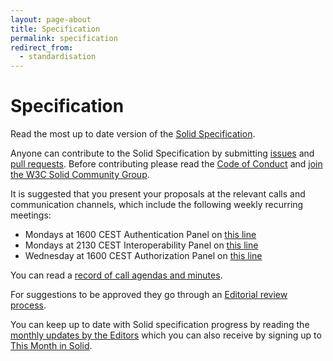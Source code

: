 ```yaml
---
layout: page-about
title: Specification
permalink: specification
redirect_from:
  - standardisation
---
```


# Specification

Read the most up to date version of the [Solid Specification](https://solid.github.io/specification/).

Anyone can contribute to the Solid Specification by submitting [issues](https://github.com/solid/specification/issues) and [pull requests](https://github.com/solid/specification/pulls). Before contributing please read the [Code of Conduct](https://github.com/solid/process/blob/master/code-of-conduct.md) and [join the W3C Solid Community Group](https://www.w3.org/community/solid/). 

It is suggested that you present your proposals at the relevant calls and communication channels, which include the following weekly recurring meetings: 
* Mondays at 1600 CEST Authentication Panel on [this line](https://inrupt.my.webex.com/inrupt.my/j.php?MTID=m131f1588eb27afc298276f1cbf077a79)
* Mondays at 2130 CEST Interoperability Panel on [this line](https://global.gotomeeting.com/join/620786365) 
* Wednesday at 1600 CEST Authorization Panel on [this line](https://global.gotomeeting.com/join/544111573)

You can read a [record of call agendas and minutes](https://www.w3.org/community/solid/wiki/Meetings). 

For suggestions to be approved they go through an [Editorial review process](https://github.com/solid/process). 

You can keep up to date with Solid specification progress by reading the [monthly updates by the Editors](https://www.w3.org/community/solid/wiki/Main_Page) which you can also receive by signing up to [This Month in Solid](https://solidproject.org/newsletter). 
